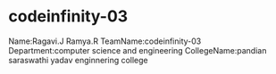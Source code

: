 # codeinfinity-03 
Name:Ragavi.J
     Ramya.R
TeamName:codeinfinity-03  
Department:computer science and engineering
CollegeName:pandian saraswathi yadav enginnering college

